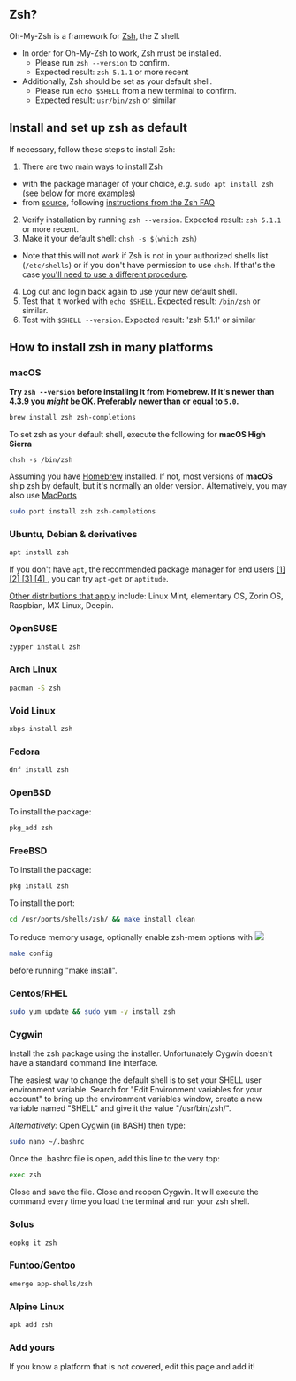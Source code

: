 ## Zsh?

Oh-My-Zsh is a framework for [Zsh](http://www.zsh.org), the Z shell.

- In order for Oh-My-Zsh to work, Zsh must be installed.
  - Please run `zsh --version` to confirm.
  - Expected result: `zsh 5.1.1` or more recent
- Additionally, Zsh should be set as your default shell.
  - Please run `echo $SHELL` from a new terminal to confirm.
  - Expected result: `usr/bin/zsh` or similar

## Install and set up zsh as default

If necessary, follow these steps to install Zsh:

1. There are two main ways to install Zsh
  - with the package manager of your choice, _e.g._ `sudo apt install zsh` (see [below for more examples](#how-to-install-zsh-in-many-platforms))
  - from [source](http://zsh.sourceforge.net/Arc/source.html), following
        [instructions from the Zsh FAQ](http://zsh.sourceforge.net/FAQ/zshfaq01.html#l7)
2. Verify installation by running `zsh --version`. Expected result: `zsh 5.1.1` or more recent.
3. Make it your default shell: `chsh -s $(which zsh)`
  - Note that this will not work if Zsh is not in your authorized shells list (`/etc/shells`)
    or if you don't have permission to use `chsh`. If that's the case [you'll need to use a different procedure](https://www.google.com/search?q=zsh+default+without+chsh).
4. Log out and login back again to use your new default shell.
5. Test that it worked with `echo $SHELL`. Expected result: `/bin/zsh` or similar.
6. Test with `$SHELL --version`. Expected result: 'zsh 5.1.1' or similar

## How to install zsh in many platforms

### macOS

**Try `zsh --version` before installing it from Homebrew. If it's newer than 4.3.9
you _might_ be OK. Preferably newer than or equal to `5.0`.**

```sh
brew install zsh zsh-completions
```
To set zsh as your default shell, execute the following for **macOS High Sierra**
```
chsh -s /bin/zsh
```
Assuming you have [Homebrew](http://brew.sh/) installed. If not, most versions of
**macOS** ship zsh by default, but it's normally an older version.  Alternatively, you may
also use [MacPorts](https://www.macports.org/)

```sh
sudo port install zsh zsh-completions
```

### Ubuntu, Debian & derivatives

```sh
apt install zsh
```

If you don't have `apt`, the recommended package manager for end users
[ [1] ](http://askubuntu.com/a/446484)
[ [2] ](http://askubuntu.com/a/775264)
[ [3] ](https://help.ubuntu.com/lts/serverguide/apt.html)
[ [4] ](http://www.howtogeek.com/234583/simplify-command-line-package-management-with-apt-instead-of-apt-get/)
, you can try `apt-get` or `aptitude`.

[Other distributions that apply](https://en.wikipedia.org/wiki/List_of_Linux_distributions#Debian-based) include:
Linux Mint, elementary OS, Zorin OS, Raspbian, MX Linux, Deepin.

### OpenSUSE

```sh
zypper install zsh
```

### Arch Linux

```sh
pacman -S zsh
```

### Void Linux

```sh
xbps-install zsh
```

### Fedora

```sh
dnf install zsh
```
### OpenBSD
To install the package:
```sh
pkg_add zsh
```
### FreeBSD
To install the package:
```sh
pkg install zsh
```
To install the port: 
```sh
cd /usr/ports/shells/zsh/ && make install clean
```
To reduce memory usage, optionally enable zsh-mem options with
![](https://i.imgur.com/l4id6Ek.png)
```sh
make config
```
before running "make install".

### Centos/RHEL
```sh
sudo yum update && sudo yum -y install zsh
```
### Cygwin
Install the zsh package using the installer. Unfortunately Cygwin doesn't have a standard command line interface.

The easiest way to change the default shell is to set your SHELL user environment variable. Search for "Edit Environment variables for your account" to bring up the environment variables window, create a new variable named "SHELL" and give it the value "/usr/bin/zsh/".

*Alternatively:*
Open Cygwin (in BASH) then type: 
```sh
sudo nano ~/.bashrc
```
Once the .bashrc file is open, add this line to the very top:
```sh
exec zsh
```
Close and save the file. 
Close and reopen Cygwin. 
It will execute the command every time you load the terminal and run your zsh shell.

### Solus

```sh
eopkg it zsh
```

### Funtoo/Gentoo
```sh
emerge app-shells/zsh
```

### Alpine Linux
```sh
apk add zsh
```

### Add yours

If you know a platform that is not covered, edit this page and add it!